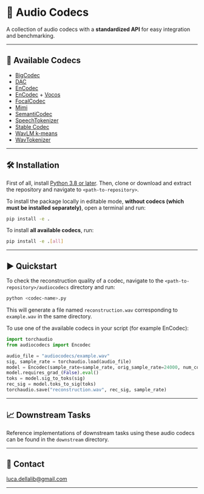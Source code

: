 # 🎵 Audio Codecs

A collection of audio codecs with a **standardized API** for easy integration and benchmarking.

---------------------------------------------------------------------------------------------------------

## 🚀 Available Codecs

- [BigCodec](https://arxiv.org/abs/2409.05377)
- [DAC](https://arxiv.org/abs/2306.06546)
- [EnCodec](https://arxiv.org/abs/2210.13438)
- [EnCodec](https://arxiv.org/abs/2210.13438) + [Vocos](https://arxiv.org/abs/2306.00814)
- [FocalCodec](https://arxiv.org/abs/2502.04465)
- [Mimi](https://kyutai.org/Moshi.pdf)
- [SemantiCodec](https://arxiv.org/abs/2405.00233)
- [SpeechTokenizer](https://arxiv.org/abs/2308.16692)
- [Stable Codec](https://arxiv.org/abs/2411.19842)
- [WavLM k-means](https://arxiv.org/abs/2312.09747)
- [WavTokenizer](https://arxiv.org/abs/2408.16532)

---------------------------------------------------------------------------------------------------------

## 🛠️️ Installation

First of all, install [Python 3.8 or later](https://www.python.org).
Then, clone or download and extract the repository and navigate to `<path-to-repository>`.

To install the package locally in editable mode, **without codecs (which must be installed separately)**,
open a terminal and run:

```bash
pip install -e .
```

To install **all available codecs**, run:

```bash
pip install -e .[all]
```

---------------------------------------------------------------------------------------------------------

## ▶️ Quickstart

To check the reconstruction quality of a codec, navigate to the `<path-to-repository>/audiocodecs` directory and run:

```bash
python <codec-name>.py
```

This will generate a file named `reconstruction.wav` corresponding to `example.wav` in the same directory.

To use one of the available codecs in your script (for example EnCodec):

```python
import torchaudio
from audiocodecs import Encodec

audio_file = "audiocodecs/example.wav"
sig, sample_rate = torchaudio.load(audio_file)
model = Encodec(sample_rate=sample_rate, orig_sample_rate=24000, num_codebooks=8)
model.requires_grad_(False).eval()
toks = model.sig_to_toks(sig)
rec_sig = model.toks_to_sig(toks)
torchaudio.save("reconstruction.wav", rec_sig, sample_rate)
```

---------------------------------------------------------------------------------------------------------

## 📈️ Downstream Tasks

Reference implementations of downstream tasks using these audio codecs can be found in the `downstream` directory.

---------------------------------------------------------------------------------------------------------

## 📧 Contact

[luca.dellalib@gmail.com](mailto:luca.dellalib@gmail.com)

---------------------------------------------------------------------------------------------------------
